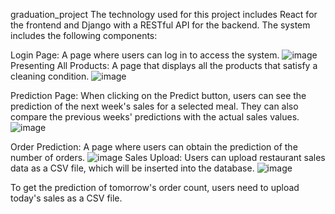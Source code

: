 
graduation_project
The technology used for this project includes React for the frontend and Django with a RESTful API for the backend.
The system includes the following components:

Login Page: A page where users can log in to access the system.
![image](https://github.com/waelmelhem/Sales-Forecasting-System-For-Restaurant/assets/87295426/292e311a-8168-47c0-bb4a-cb949836608b)
Presenting All Products: A page that displays all the products that satisfy a cleaning condition.
![image](https://github.com/waelmelhem/Sales-Forecasting-System-For-Restaurant/assets/87295426/412192bc-9f86-4873-9a79-284c154ebfe9)

Prediction Page: When clicking on the Predict button, users can see the prediction of the next week's sales for a selected meal. They can also compare the previous weeks' predictions with the actual sales values.
![image](https://github.com/waelmelhem/Sales-Forecasting-System-For-Restaurant/assets/87295426/4f011347-caa7-4e5d-b89b-59ae9f35b5c5)

Order Prediction: A page where users can obtain the prediction of the number of orders.
![image](https://github.com/waelmelhem/Sales-Forecasting-System-For-Restaurant/assets/87295426/9a50df50-717b-41f6-a37a-976cbc1873f2)
Sales Upload: Users can upload restaurant sales data as a CSV file, which will be inserted into the database.
![image](https://github.com/waelmelhem/Sales-Forecasting-System-For-Restaurant/assets/87295426/a1bf5b2f-69ff-43b6-b7b2-23dce3bd1cf6)

To get the prediction of tomorrow's order count, users need to upload today's sales as a CSV file.
 


